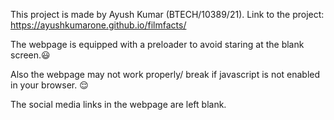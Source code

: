 This project is made by Ayush Kumar (BTECH/10389/21).
Link to the project: https://ayushkumarone.github.io/filmfacts/

The webpage is equipped with a preloader to avoid staring at the blank screen.😃

Also the webpage may not work properly/ break if javascript is not enabled in your browser. 😌

The social media links in the webpage are left blank.

